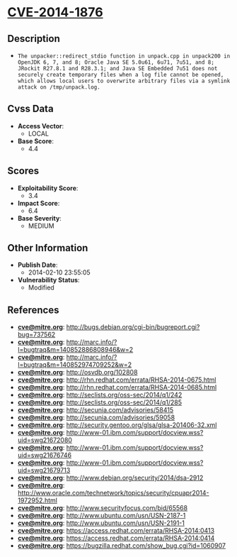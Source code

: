 
# [CVE-2014-1876](https://cve.mitre.org/cgi-bin/cvename.cgi?name=CVE-2014-1876)

## Description

- `The unpacker::redirect_stdio function in unpack.cpp in unpack200 in OpenJDK 6, 7, and 8; Oracle Java SE 5.0u61, 6u71, 7u51, and 8; JRockit R27.8.1 and R28.3.1; and Java SE Embedded 7u51 does not securely create temporary files when a log file cannot be opened, which allows local users to overwrite arbitrary files via a symlink attack on /tmp/unpack.log.`

## Cvss Data

- **Access Vector**:
  - LOCAL
- **Base Score**:
  - 4.4

## Scores

- **Exploitability Score**:
  - 3.4
- **Impact Score**:
  - 6.4
- **Base Severity**:
  - MEDIUM

## Other Information

- **Publish Date**:
  - 2014-02-10 23:55:05
- **Vulnerability Status**:
  - Modified

## References

- **cve@mitre.org**: http://bugs.debian.org/cgi-bin/bugreport.cgi?bug=737562
- **cve@mitre.org**: http://marc.info/?l=bugtraq&m=140852886808946&w=2
- **cve@mitre.org**: http://marc.info/?l=bugtraq&m=140852974709252&w=2
- **cve@mitre.org**: http://osvdb.org/102808
- **cve@mitre.org**: http://rhn.redhat.com/errata/RHSA-2014-0675.html
- **cve@mitre.org**: http://rhn.redhat.com/errata/RHSA-2014-0685.html
- **cve@mitre.org**: http://seclists.org/oss-sec/2014/q1/242
- **cve@mitre.org**: http://seclists.org/oss-sec/2014/q1/285
- **cve@mitre.org**: http://secunia.com/advisories/58415
- **cve@mitre.org**: http://secunia.com/advisories/59058
- **cve@mitre.org**: http://security.gentoo.org/glsa/glsa-201406-32.xml
- **cve@mitre.org**: http://www-01.ibm.com/support/docview.wss?uid=swg21672080
- **cve@mitre.org**: http://www-01.ibm.com/support/docview.wss?uid=swg21676746
- **cve@mitre.org**: http://www-01.ibm.com/support/docview.wss?uid=swg21679713
- **cve@mitre.org**: http://www.debian.org/security/2014/dsa-2912
- **cve@mitre.org**: http://www.oracle.com/technetwork/topics/security/cpuapr2014-1972952.html
- **cve@mitre.org**: http://www.securityfocus.com/bid/65568
- **cve@mitre.org**: http://www.ubuntu.com/usn/USN-2187-1
- **cve@mitre.org**: http://www.ubuntu.com/usn/USN-2191-1
- **cve@mitre.org**: https://access.redhat.com/errata/RHSA-2014:0413
- **cve@mitre.org**: https://access.redhat.com/errata/RHSA-2014:0414
- **cve@mitre.org**: https://bugzilla.redhat.com/show_bug.cgi?id=1060907
